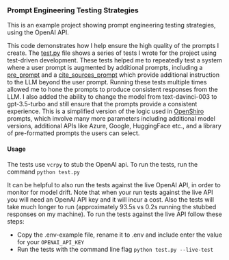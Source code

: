 ### Prompt Engineering Testing Strategies

This is an example project showing prompt engineering testing strategies, using the OpenAI API.

This code demonstrates how I help ensure the high quality of the prompts I create. The [test.py](https://github.com/duncantmiller/llm_prompt_engineering/blob/main/test.py) file shows a series of tests I wrote for the project using test-driven development. These tests helped me to repeatedly test a system where a user prompt is augmented by additional prompts, including a [pre_prompt](https://github.com/duncantmiller/llm_prompt_engineering/blob/15c2ffe4c476f0a1ae563ffb8498320069c14c1b/message.py#L64) and a [cite_sources_prompt](https://github.com/duncantmiller/llm_prompt_engineering/blob/15c2ffe4c476f0a1ae563ffb8498320069c14c1b/message.py#L53) which provide additional instruction to the LLM beyond the user prompt. Running these tests multiple times allowed me to hone the prompts to produce consistent responses from the LLM. I also added the ability to change the model from text-davinci-003 to gpt-3.5-turbo and still ensure that the prompts provide a consistent experience. This is a simplified version of the logic used in [OpenShiro](https://openshiro.com) prompts, which involve many more parameters including additional model versions, additional APIs like Azure, Google, HuggingFace etc., and a library of pre-formatted prompts the users can select.


#### Usage
The tests use `vcrpy` to stub the OpenAI api. To run the tests, run the command `python test.py`

It can be helpful to also run the tests against the live OpenAI API, in order to monitor for model drift. Note that when your run tests against the live API you will need an OpenAI API key and it will incur a cost. Also the tests will take much longer to run (approximately 93.5s vs 0.2s running the stubbed responses on my machine). To run the tests against the live API follow these steps:

- Copy the .env-example file, rename it to .env and include enter the value for your `OPENAI_API_KEY`
- Run the tests with the command line flag `python test.py --live-test`
